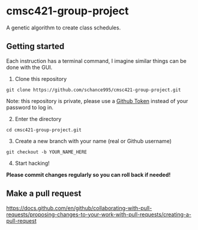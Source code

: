 # cmsc421-group-project

A genetic algorithm to create class schedules.

## Getting started

Each instruction has a terminal command, I imagine similar things can be done with the GUI.

1. Clone this repository

`git clone https://github.com/schance995/cmsc421-group-project.git`

Note: this repository is private, please use a [Github Token](https://docs.github.com/en/authentication/keeping-your-account-and-data-secure/creating-a-personal-access-token) instead of your password to log in.

2. Enter the directory

`cd cmsc421-group-project.git`

3. Create a new branch with your name (real or Github username)

`git checkout -b YOUR_NAME_HERE`

4. Start hacking!

**Please commit changes regularly so you can roll back if needed!**

## Make a pull request

<https://docs.github.com/en/github/collaborating-with-pull-requests/proposing-changes-to-your-work-with-pull-requests/creating-a-pull-request>
